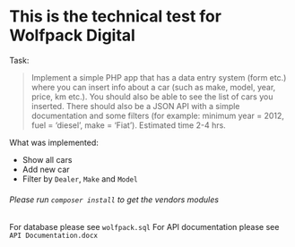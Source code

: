# This is the technical test for Wolfpack Digital

Task:
> Implement a simple PHP app that has a data entry system (form etc.) where you can insert info about a car (such as make, model, year, price, km etc.). You should also be able to see the list of cars you inserted. There should also be a JSON API with a simple documentation and some filters (for example: minimum year = 2012, fuel = ‘diesel’, make = ‘Fiat’). Estimated time 2-4 hrs.

What was implemented:
- Show all cars
- Add new car
- Filter by `Dealer`, `Make` and `Model`

###### Please run `composer install` to get the vendors modules
For database please see `wolfpack.sql`
For API documentation please see `API Documentation.docx`

